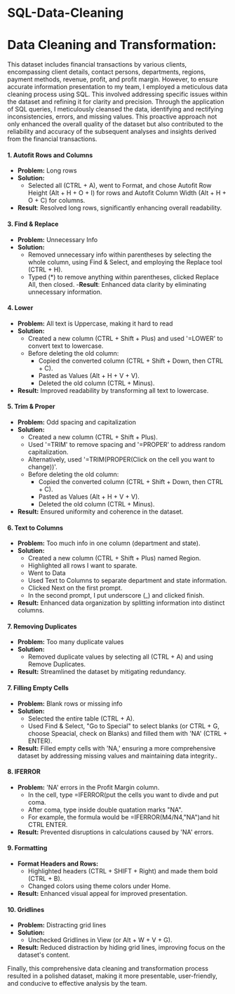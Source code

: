 # SQL-Data-Cleaning

# Data Cleaning and Transformation:

This dataset includes financial transactions by various clients, encompassing client details, contact persons, departments, regions, payment methods, revenue, profit, and profit margin. However, to ensure accurate information presentation to my team, I employed a meticulous data cleaning process using SQL. This involved addressing specific issues within the dataset and refining it for clarity and precision. Through the application of SQL queries, I meticulously cleansed the data, identifying and rectifying inconsistencies, errors, and missing values. This proactive approach not only enhanced the overall quality of the dataset but also contributed to the reliability and accuracy of the subsequent analyses and insights derived from the financial transactions.


#### 1. Autofit Rows and Columns
   - **Problem:** Long rows
   - **Solution:** 
     - Selected all (CTRL + A), went to Format, and chose Autofit Row Height (Alt + H + O + I) for rows and Autofit Column Width (Alt + H + O + C) for columns.
   - **Result**: Resolved long rows, significantly enhancing overall readability.

#### 3. Find & Replace
   - **Problem:** Unnecessary Info
   - **Solution:**
     - Removed unnecessary info within parentheses by selecting the whole column, using Find & Select, and employing the Replace tool (CTRL + H).
     - Typed (*) to remove anything within parentheses, clicked Replace All, then closed.
   -**Result**: Enhanced data clarity by eliminating unnecessary information.

#### 4. Lower
   - **Problem:** All text is Uppercase, making it hard to read
   - **Solution:**
     - Created a new column (CTRL + Shift + Plus) and used '=LOWER' to convert text to lowercase.
     - Before deleting the old column:
       - Copied the converted column (CTRL + Shift + Down, then CTRL + C).
       - Pasted as Values (Alt + H + V + V).
       - Deleted the old column (CTRL + Minus).
   - **Result:** Improved readability by transforming all text to lowercase.

#### 5. Trim & Proper
   - **Problem:** Odd spacing and capitalization
   - **Solution:**
     - Created a new column (CTRL + Shift + Plus).
     - Used '=TRIM' to remove spacing and '=PROPER' to address random capitalization.
     - Alternatively, used '=TRIM(PROPER(Click on the cell you want to change))'.
     - Before deleting the old column:
       - Copied the converted column (CTRL + Shift + Down, then CTRL + C).
       - Pasted as Values (Alt + H + V + V).
       - Deleted the old column (CTRL + Minus).
   - **Result:** Ensured uniformity and coherence in the dataset.

#### 6. Text to Columns
   - **Problem:** Too much info in one column (department and state).
   - **Solution:**
     - Created a new column (CTRL + Shift + Plus) named Region.
     - Highlighted all rows I want to sparate.
     - Went to Data
     - Used Text to Columns to separate department and state information.
     - Clicked Next on the first prompt.
     - In the second prompt, I put underscore (_) and clicked finish.
   - **Result:** Enhanced data organization by splitting information into distinct columns.

#### 7. Removing Duplicates
   - **Problem:** Too many duplicate values
   - **Solution:**
     - Removed duplicate values by selecting all (CTRL + A) and using Remove Duplicates.
   - **Result:** Streamlined the dataset by mitigating redundancy.

#### 7. Filling Empty Cells
   - **Problem:** Blank rows or missing info
   - **Solution:**
     - Selected the entire table (CTRL + A).
     - Used Find & Select, "Go to Special" to select blanks (or CTRL + G, choose Speacial, check on Blanks) and filled them with 'NA' (CTRL + ENTER).
   - **Result:** Filled empty cells with 'NA,' ensuring a more comprehensive dataset by addressing missing values and maintaining data integrity..

#### 8. IFERROR
   - **Problem:** 'NA' errors in the Profit Margin column.
      - In the cell, type =IFERROR(put the cells you want to divde and put coma.
      - After coma, type inside double quatation marks "NA".
      - For example, the formula would be =IFERROR(M4/N4,"NA")and hit CTRL ENTER.
   - **Result:** Prevented disruptions in calculations caused by 'NA' errors.

#### 9. Formatting
   - **Format Headers and Rows:**
     - Highlighted headers (CTRL + SHIFT + Right) and made them bold (CTRL + B).
     - Changed colors using theme colors under Home.
   - **Result:** Enhanced visual appeal for improved presentation.

#### 10. Gridlines
   - **Problem:** Distracting grid lines
   - **Solution:**
     - Unchecked Gridlines in View (or Alt + W + V + G).
   - **Result:** Reduced distraction by hiding grid lines, improving focus on the dataset's content.

Finally, this comprehensive data cleaning and transformation process resulted in a polished dataset, making it more presentable, user-friendly, and conducive to effective analysis by the team.

 
 
 

